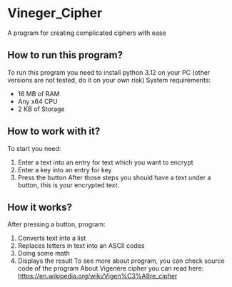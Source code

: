 # Vineger_Cipher
 A program for creating complicated ciphers with ease

## How to run this program?
To run this program you need to install python 3.12 on your PC (other versions are not tested, do it on your own risk)
System requirements:
 * 16 MB of RAM
 * Any x64 CPU
 * 2 KB of Storage

## How to work with it?
To start you need:
 1. Enter a text into an entry for text which you want to encrypt
 2. Enter a key into an entry for key
 3. Press the button
After those steps you should have a text under a button, this is your encrypted text.

## How it works?
After pressing a button, program:
 1. Converts text into a list
 2. Replaces letters in text into an ASCII codes
 3. Doing some math
 4. Displays the result
To see more about program, you can check source code of the program
About Vigenère cipher you can read here:
https://en.wikipedia.org/wiki/Vigen%C3%A8re_cipher
